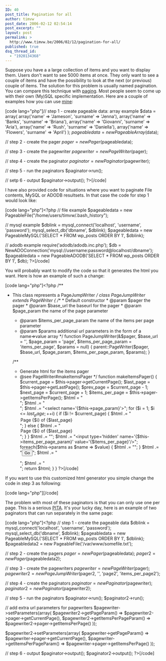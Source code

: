 ```yaml
---
ID: 40
post_title: Pagination for all
author: timvw
post_date: 2006-02-12 02:54:14
post_excerpt: ""
layout: post
permalink: >
  http://www.timvw.be/2006/02/12/pagination-for-all/
published: true
dsq_thread_id:
  - "1920134368"
---
```

<p>Suppose you have a a large collection of items and you want to display them. Users don't want to see 5000 items at once. They only want to see a couple of items and have the possibility to look at the next (or previous) couple of items. The solution for this problem is usually named pagination. You can compare this technique with <a href="http://en.wikipedia.org/paging">paging</a>. Most people seem to come up with their own (My)SQL specific implementation. Here are a couple of examples how you can use <a href="http://www.timvw.be/wp-content/code/php/pagination.txt">mine</a>:</p>
[code lang="php"]<?php
require('http://www.timvw.be/wp-content/code/php/pagination.txt');

// step 1 - create pageable data: array example
$data = array(
	array('name' => 'Jameson', 'surname' => 'Jenna'),
	array('name' => 'Banks', 'surname' => 'Briana'),
	array('name' => 'Giovanni', 'surname' => 'Aria'),
	array('name' => 'Rush', 'surname' => 'Daniella'),
	array('name' => 'Flowers', 'surname' => 'April')
);
$pageabledata = new PageableArray($data);

// step 2 - create the pager
$pager = new Pager($pageabledata);

// step 3 - create the pagewriter
$pagewriter = new PageWriter($pager);

// step 4 - create the paginator
$paginator = new Paginator($pagewriter);

// step 5 - run the paginators
$paginator->run();

// setp 6 - output
$paginator->output();
?>[/code]

<p>I have also provided code for situations where you want to paginate File contents, MySQL or ADODB resultsets. In that case the code for step 1 would look like:</p>

[code lang="php"]<?php
// file example
$pageabledata = new PageableFile("/home/users/timvw/.bash_history");

// mysql example
$dblink = mysql_connect('localhost', 'username', 'password');
mysql_select_db('dbname', $dblink);
$pageabledata = new PageableMySQL('SELECT * FROM wp_posts ORDER BY 1', $dblink);

// adodb example
require('adodb/adodb.inc.php');
$db = NewADOConnection('mysql://username:password@localhost/dbname');
$pageabledata = new PageableADODB('SELECT * FROM wp_posts ORDER BY 1', $db);
?>[/code]

<p>You will probably want to modify the code so that it generates the html you want. Here is how an example of such a change:</p>

[code lang="php"]<?php
/**
 * This class represents a PageJumpWriter
 */
class PageJumpWriter extends PageWriter {
        /**
         * Default constructor
         * @param $pager the pager
         * @param $base_url the baseurl for the pager
         * @param $page_param the name of the page parameter
	 * @param $items_per_page_param the name of the items per page parameter
	 * @param $params additional url parameters in the form of a name=>value array
         */
	function PageJumpWriter(&$pager, $base_url = '', $page_param = 'page', $items_per_page_param = 'items_per_page', $params = null) {
		parent::PageWriter($pager, $base_url, $page_param, $items_per_page_param, $params);
	}

	/**
	 * Generate html for the items pager
	 * @see PageWriter#makeItemsPager
	 */
	function makeItemsPager() {
                $current_page = $this->pager->getCurrentPage();
                $last_page = $this->pager->getLastPage();
                $prev_page = $current_page - 1;
                $next_page = $current_page + 1;
		$items_per_page = $this->pager->getItemsPerPage();
                $html = "<div class='itemspager'>";
		$html .= "<form method='GET' action='{$this->base_url}' onChange='this.submit()'>";
		$html .= "<select name='{$this->page_param}'>";
		for ($i = 1; $i <= $last_page; ++$i) {
			if ($i != $current_page) {
				$html .= "<option value='{$i}'>Page {$i} of {$last_page}</option>";
			} else {
				$html .= "<option value='{$i}' selected>Page {$i} of {$last_page}</option>";
			}
		}
		$html .= "</select>";
		$html .= "<input type='hidden' name='{$this->items_per_page_param}' value='{$items_per_page}'/>";
		foreach($this->params as $name => $value) {
			$html .= "<input type='hidden' name='{$name}' value='{$value}'/>";
		}
		$html .= "<input type='submit' value='Go'/>";
		$html .= "</form>";
                $html .= "</div>";
                return $html;
	}
}
?>[/code]

<p>If you want to use this customized html generator you simple change the code in step 3 as following:</p>

[code lang="php"]<?php
$pagewriter2 = new PageJumpWriter($pager2);
?>[/code]

<p>The problem with most of these paginators is that you can only use one per page. This is a serious <a href="http://en.wiktionary.org/wiki/PITA">PITA</a>. It's your lucky day, here is an example of two paginators that can run separately in the same page:</p>

[code lang="php"]<?php
// step 1 - create the pageable data
$dblink = mysql_connect('localhost', 'username', 'password');
mysql_select_db('dbname', $dblink);
$pageabledata = new PageableMySQL('SELECT * FROM wp_posts ORDER BY 1', $dblink);
$pageabledata2 = new PageableFile('/var/www/somefile.txt');

// step 2 - create the pagers
$pager = new Pager($pageabledata);
$pager2 = new Pager($pageabledata2);

// step 3 - create the pagewriters
$pagewriter = new PageWriter($pager);
$pagewriter2 = new PageJumpWriter($pager2, '', 'page2', 'items_per_page2');

// step 4 - create the paginators
$paginator = new Paginator($pagewriter);
$paginator2 = new Paginator($pagewriter2);

// step 5 - run the paginators
$paginator->run();
$paginator2->run();

// add extra url parameters for pagewriters
$pagewriter->setParameters(array(
	$pagewriter2->getPageParam() => $pagewriter2->pager->getCurrentPage(),
	$pagewriter2->getItemsPerPageParam() => $pagewriter2->pager->getItemsPerPage()
));

$pagewriter2->setParameters(array(
	$pagewriter->getPageParam() => $pagewriter->pager->getCurrentPage(),
	$pagewriter->getItemsPerPageParam() => $pagewriter->pager->getItemsPerPage()
));

// step 6 - output
$paginator->output();
$paginator2->output();
?>[/code]